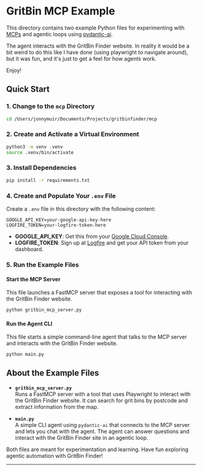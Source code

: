 # GritBin MCP Example

This directory contains two example Python files for experimenting with [MCPs](https://github.com/jmuir/gritbinfinder) and agentic loops using [pydantic-ai](https://github.com/pydantic/pydantic-ai). 

The agent interacts with the GritBin Finder website. In reality it would be a bit weird to do this like I have done (using playwright to navigate around), but it was fun, and it's just to get a feel for how agents work.

Enjoy!

## Quick Start

### 1. Change to the `mcp` Directory

```bash
cd /Users/jonnymuir/Documents/Projects/gritbinfinder/mcp
```

### 2. Create and Activate a Virtual Environment

```bash
python3 -m venv .venv
source .venv/bin/activate
```

### 3. Install Dependencies

```bash
pip install -r requirements.txt
```

### 4. Create and Populate Your `.env` File

Create a `.env` file in this directory with the following content:

```
GOOGLE_API_KEY=your-google-api-key-here
LOGFIRE_TOKEN=your-logfire-token-here
```

- **GOOGLE_API_KEY**: Get this from your [Google Cloud Console](https://console.cloud.google.com/apis/credentials).
- **LOGFIRE_TOKEN**: Sign up at [Logfire](https://logfire.ai/) and get your API token from your dashboard.

### 5. Run the Example Files

#### Start the MCP Server

This file launches a FastMCP server that exposes a tool for interacting with the GritBin Finder website.

```bash
python gritbin_mcp_server.py
```

#### Run the Agent CLI

This file starts a simple command-line agent that talks to the MCP server and interacts with the GritBin Finder website.

```bash
python main.py
```

## About the Example Files

- **`gritbin_mcp_server.py`**  
  Runs a FastMCP server with a tool that uses Playwright to interact with the GritBin Finder website. It can search for grit bins by postcode and extract information from the map.

- **`main.py`**  
  A simple CLI agent using `pydantic-ai` that connects to the MCP server and lets you chat with the agent. The agent can answer questions and interact with the GritBin Finder site in an agentic loop.

Both files are meant for experimentation and learning. Have fun exploring agentic automation with GritBin Finder!

---